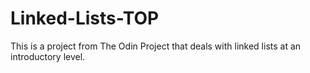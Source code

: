 # Linked-Lists-TOP
This is a project from The Odin Project that deals with linked lists at an introductory level.
